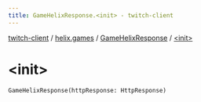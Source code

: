 ```yaml
---
title: GameHelixResponse.<init> - twitch-client
---
```


[twitch-client](../../index.html) / [helix.games](../index.html) / [GameHelixResponse](index.html) / [&lt;init&gt;](./-init-.html)

# &lt;init&gt;

`GameHelixResponse(httpResponse: HttpResponse)`